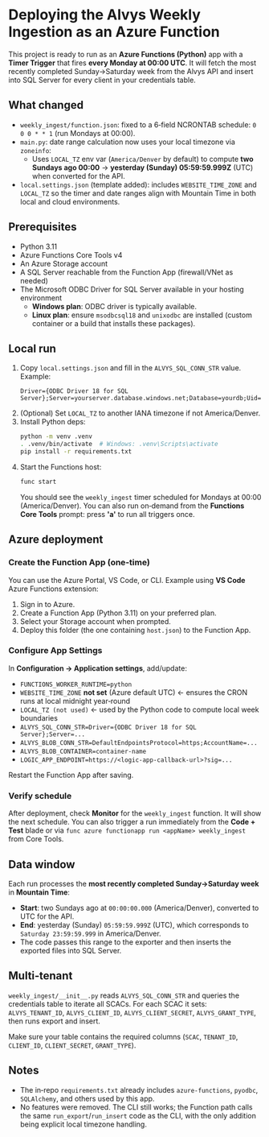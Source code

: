 # Deploying the Alvys Weekly Ingestion as an Azure Function

This project is ready to run as an **Azure Functions (Python)** app with a **Timer Trigger** that fires **every Monday at 00:00 UTC**. It will fetch the most recently completed Sunday->Saturday week from the Alvys API and insert into SQL Server for every client in your credentials table.

## What changed

- `weekly_ingest/function.json`: fixed to a 6‑field NCRONTAB schedule: `0 0 0 * * 1` (run Mondays at 00:00).
- `main.py`: date range calculation now uses your local timezone via `zoneinfo`:
  - Uses `LOCAL_TZ` env var (`America/Denver` by default) to compute **two Sundays ago 00:00** -> **yesterday (Sunday) 05:59:59.999Z** (UTC) when converted for the API.
- `local.settings.json` (template added): includes `WEBSITE_TIME_ZONE` and `LOCAL_TZ` so the timer and date ranges align with Mountain Time in both local and cloud environments.

## Prerequisites

- Python 3.11
- Azure Functions Core Tools v4
- An Azure Storage account
- A SQL Server reachable from the Function App (firewall/VNet as needed)
- The Microsoft ODBC Driver for SQL Server available in your hosting environment
  - **Windows plan**: ODBC driver is typically available.
  - **Linux plan**: ensure `msodbcsql18` and `unixodbc` are installed (custom container or a build that installs these packages).

## Local run

1. Copy `local.settings.json` and fill in the `ALVYS_SQL_CONN_STR` value. Example:
   ```text
   Driver={ODBC Driver 18 for SQL Server};Server=yourserver.database.windows.net;Database=yourdb;Uid=youruser;Pwd=yourpassword;Encrypt=yes;TrustServerCertificate=yes;
   ```
2. (Optional) Set `LOCAL_TZ` to another IANA timezone if not America/Denver.
3. Install Python deps:
   ```bash
   python -m venv .venv
   . .venv/bin/activate  # Windows: .venv\Scripts\activate
   pip install -r requirements.txt
   ```
4. Start the Functions host:
   ```bash
   func start
   ```
   You should see the `weekly_ingest` timer scheduled for Mondays at 00:00 (America/Denver). You can also run on‑demand from the **Functions Core Tools** prompt: press **'a'** to run all triggers once.

## Azure deployment

### Create the Function App (one‑time)

You can use the Azure Portal, VS Code, or CLI. Example using **VS Code** Azure Functions extension:
1. Sign in to Azure.
2. Create a Function App (Python 3.11) on your preferred plan.
3. Select your Storage account when prompted.
4. Deploy this folder (the one containing `host.json`) to the Function App.

### Configure App Settings

In **Configuration -> Application settings**, add/update:

- `FUNCTIONS_WORKER_RUNTIME=python`
- `WEBSITE_TIME_ZONE` **not set** (Azure default UTC)   ← ensures the CRON runs at local midnight year‑round
- `LOCAL_TZ (not used)`            ← used by the Python code to compute local week boundaries
- `ALVYS_SQL_CONN_STR=Driver={ODBC Driver 18 for SQL Server};Server=...`
- `ALVYS_BLOB_CONN_STR=DefaultEndpointsProtocol=https;AccountName=...`
- `ALVYS_BLOB_CONTAINER=container-name`
- `LOGIC_APP_ENDPOINT=https://<logic-app-callback-url>?sig=...`

Restart the Function App after saving.

### Verify schedule

After deployment, check **Monitor** for the `weekly_ingest` function. It will show the next schedule. You can also trigger a run immediately from the **Code + Test** blade or via `func azure functionapp run <appName> weekly_ingest` from Core Tools.

## Data window

Each run processes the **most recently completed Sunday->Saturday week** in **Mountain Time**:
- **Start**: two Sundays ago at `00:00:00.000` (America/Denver), converted to UTC for the API.
- **End**: yesterday (Sunday) `05:59:59.999Z` (UTC), which corresponds to `Saturday 23:59:59.999` in America/Denver.
- The code passes this range to the exporter and then inserts the exported files into SQL Server.

## Multi‑tenant

`weekly_ingest/__init__.py` reads `ALVYS_SQL_CONN_STR` and queries the credentials table to iterate all SCACs. For each SCAC it sets:
`ALVYS_TENANT_ID`, `ALVYS_CLIENT_ID`, `ALVYS_CLIENT_SECRET`, `ALVYS_GRANT_TYPE`, then runs export and insert.

Make sure your table contains the required columns (`SCAC`, `TENANT_ID`, `CLIENT_ID`, `CLIENT_SECRET`, `GRANT_TYPE`).

## Notes

- The in‑repo `requirements.txt` already includes `azure-functions`, `pyodbc`, `SQLAlchemy`, and others used by this app.
- No features were removed. The CLI still works; the Function path calls the same `run_export`/`run_insert` code as the CLI, with the only addition being explicit local timezone handling.
